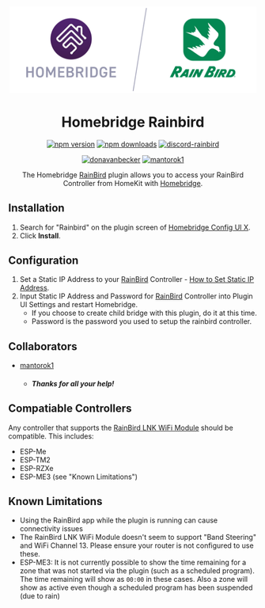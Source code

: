 <span align="center">

<a href="https://github.com/homebridge/verified/blob/master/verified-plugins.json"><img alt="homebridge-verified" src="https://raw.githubusercontent.com/donavanbecker/homebridge-rainbird/latest/rainbird/Homebridge_x_Rainbird.svg?sanitize=true" width="500px"></a>

# Homebridge Rainbird

<a href="https://www.npmjs.com/package/homebridge-rainbird"><img title="npm version" src="https://badgen.net/npm/v/homebridge-rainbird?icon=npm&label" ></a>
<a href="https://www.npmjs.com/package/homebridge-rainbird"><img title="npm downloads" src="https://badgen.net/npm/dt/homebridge-rainbird?label=downloads" ></a>
<a href="https://discord.gg/8fpZA4S"><img title="discord-rainbird" src="https://badgen.net/discord/online-members/8fpZA4S?icon=discord&label=discord" ></a>

<a href="https://paypal.me/donavanbecker"><img title="donavanbecker" src="https://badgen.net/badge/donavanbecker/paypal/yellow" ></a>
<a href="https://paypal.me/Mantorok1"><img title="mantorok1" src="https://badgen.net/badge/mantorok1/paypal/yellow" ></a>

<p>The Homebridge <a href="https://rainbird.com">RainBird</a> 
plugin allows you to access your RainBird Controller from HomeKit with
  <a href="https://homebridge.io">Homebridge</a>. 
</p>

</span>

## Installation

1. Search for "Rainbird" on the plugin screen of [Homebridge Config UI X](https://github.com/oznu/homebridge-config-ui-x).
2. Click **Install**.

## Configuration

1. Set a Static IP Address to your [RainBird](https://www.rainbird.com) Controller - [How to Set Static IP Address](https://www.howtogeek.com/184310/ask-htg-should-i-be-setting-static-ip-addresses-on-my-router/).
2. Input Static IP Address and Password for [RainBird](https://www.rainbird.com) Controller into Plugin UI Settings and restart Homebridge.
    - If you choose to create child bridge with this plugin, do it at this time.
    - Password is the password you used to setup the rainbird controller.

## Collaborators

 - [mantorok1](https://github.com/mantorok1)
    - ##### Thanks for all your help!

## Compatiable Controllers

Any controller that supports the [RainBird LNK WiFi Module](https://www.rainbird.com/products/lnk-wifi-module) should be compatible. This includes:
- ESP-Me
- ESP-TM2
- ESP-RZXe
- ESP-ME3 (see "Known Limitations")

## Known Limitations
- Using the RainBird app while the plugin is running can cause connectivity issues 
- The RainBird LNK WiFi Module doesn't seem to support "Band Steering" and WiFi Channel 13. Please ensure your router is not configured to use these.
- ESP-ME3: It is not currently possible to show the time remaining for a zone that was not started via the plugin (such as a scheduled program). The time remaining will show as `00:00` in these cases. Also a zone will show as active even though a scheduled program has been suspended (due to rain)